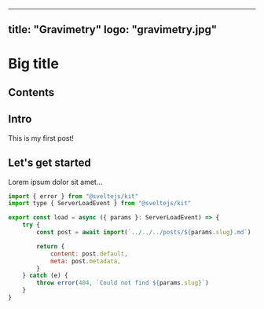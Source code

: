 
---
title: "Gravimetry"
logo: "gravimetry.jpg"
---

# Big title

## Contents

## Intro

This is my first post!

## Let's get started

Lorem ipsum dolor sit amet...

```js
import { error } from "@sveltejs/kit"
import type { ServerLoadEvent } from "@sveltejs/kit"

export const load = async ({ params }: ServerLoadEvent) => {
    try {
        const post = await import(`../../../posts/${params.slug}.md`)

        return {
            content: post.default,
            meta: post.metadata,
        }
    } catch (e) {
        throw error(404, `Could not find ${params.slug}`)
    }
}
```

